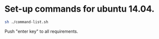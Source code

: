 # Set-up commands for ubuntu 14.04.

```sh
sh ./command-list.sh
```
Push "enter key" to all requirements.
